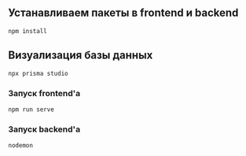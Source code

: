 ## Устанавливаем пакеты в frontend и backend
```
npm install
```

## Визуализация базы данных
```
npx prisma studio
```

### Запуск frontend'a
```
npm run serve
```

### Запуск backend'a
```
nodemon
```

